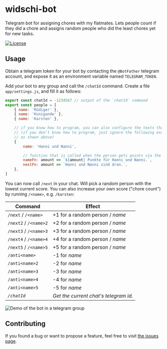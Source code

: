 # widschi-bot

Telegram bot for assigning chores with my flatmates. Lets people count if they did a chore and assigns random people who did the least chores yet for new tasks.

[![License](https://img.shields.io/github/license/juliuste/widschi-bot.svg?style=flat)](license)

## Usage

Obtain a telegram token for your bot by contacting the `@BotFather` telegram account, and expose it as an environment variable named `TELEGRAM_TOKEN`.

Add your bot to any group and call the `/chatId` command. Create a file `app/settings.js`, and fill it as follows:

```js
export const chatId = -1234567 // output of the `chatId` command
export const people = [
	{ name: 'Rüdiger' },
	{ name: 'Kunigunde' },
	{ name: 'Karsten' },

	// if you know how to program, you can also configure the texts that are sent out as follows
	// (if you don't know how to program, just ignore the following example and list the names
	// as shown above)
	{
		name: 'Hanni und Nanni',

		// function that is called when the person gets points via the /<name> command
		nameFn: amount => `${amount} Punkte für Hanni und Nanni.`,
		nextFn: amount => `Hanni und Nanni sind dran.`,
	},
]
```

You can now call `/next` in your chat. Will pick a random person with the lowest current score. You can also increase your own score ("chore count") by running `/<name>`, e.g. `/karsten`:

| Command               | Effect                                |
| --------------------- | ------------------------------------- |
| `/next` / `/<name>`   | +1 for a random person / _name_       |
| `/next2` / `/<name>2` | +2 for a random person / _name_       |
| `/next3` / `/<name>3` | +3 for a random person / _name_       |
| `/next4` / `/<name>4` | +4 for a random person / _name_       |
| `/next5` / `/<name>5` | +5 for a random person / _name_       |
| `/anti<name>`         | -1 for _name_                         |
| `/anti<name>2`        | -2 for _name_                         |
| `/anti<name>3`        | -3 for _name_                         |
| `/anti<name>4`        | -4 for _name_                         |
| `/anti<name>5`        | -5 for _name_                         |
| *`/chatId`*           | *Get the current chat's telegram id.* |

![Demo of the bot in a telegram group](demo.gif)

## Contributing

If you found a bug or want to propose a feature, feel free to visit [the issues page](https://github.com/juliuste/widschi-bot/issues).
